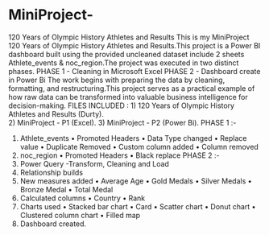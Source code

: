 # MiniProject-
120 Years of Olympic History Athletes and Results
This is my MiniProject 120 Years of Olympic History Athletes and Results.This project is a Power BI dashboard built using the provided uncleaned dataset include 2 sheets Athlete_events & noc_region.The project was executed in two distinct phases.
PHASE 1 - Cleaning in Microsoft Excel
PHASE 2 - Dashboard create in Power Bi
The work begins with preparing the data by cleaning, formatting, and restructuring.This project serves as a practical example of how raw data can be transformed into valuable business intelligence for decision-making.
FILES INCLUDED : 1) 120 Years of Olympic History Athletes and Results (Durty).  
                 2) MiniProject - P1 (Excel).
                 3) MiniProject - P2 (Power Bi).
PHASE 1 :-
1) Athlete_events
    • Promoted Headers
    • Data Type changed
    • Replace value
    • Duplicate Removed
    • Custom column added
    • Column removed
2) noc_region
    • Promoted Headers
    • Black replace
PHASE 2 :-
1)	Power Query -Transform, Cleaning and Load
2)	Relationship builds
3)	New measures added
    •	Average Age
    •	Gold Medals
    •	Silver Medals
    •	Bronze Medal
    •	Total Medal 
4) Calculated columns
    •	Country
    •	Rank
5) Charts used
   •	Stacked bar chart
   •	Card
   •	Scatter chart
   •	Donut chart
   •	Clustered column chart
   •	Filled map
6) Dashboard created.
